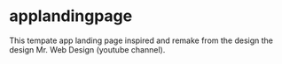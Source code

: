 # applandingpage
This tempate app landing page  inspired and remake from the design the design Mr. Web Design (youtube channel).
